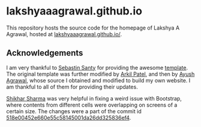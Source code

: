 # lakshyaaagrawal.github.io

This repository hosts the source code for the homepage of Lakshya A Agrawal, hosted at [lakshyaaagrawal.github.io/](https://lakshyaaagrawal.github.io/).

## Acknowledgements
I am very thankful to [Sebastin Santy](http://sebastinsanty.com/) for providing the awesome [template](https://github.com/SebastinSanty/minimal-research-theme). The original template was further modified by [Arkil Patel](https://arkilpatel.github.io/), and then by [Ayush Agrawal](https://ayush1801.github.io/), whose source I obtained and modified to build my own website. I am thankful to all of them for providing their updates.

[Shikhar Sharma](https://github.com/Shikharhacks007) was very helpful in fixing a weird issue with Bootstrap, where contents from different cells were overlapping on screens of a certain size. The changes were a part of the commit id [518e00452e660e55c58145001da26dd325836ef4](https://github.com/LakshyAAAgrawal/lakshyaaagrawal.github.io/commit/518e00452e660e55c58145001da26dd325836ef4).
